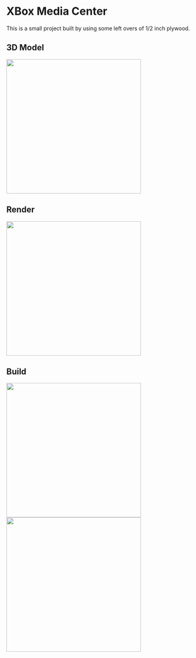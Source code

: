 # XBox Media Center

This is a small project built by using some left overs of 1/2 inch plywood.

## 3D Model

<img src='./images/XBoxStore-01.png' width='350' />

## Render

<img src='./images/XBoxStore-02.png' width='350' />

## Build

<img src='./images/XBoxStore-03.jpg' width='350' />

<img src='./images/XBoxStore-04.jpg' width='350' />

